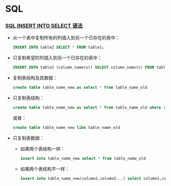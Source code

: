 # SQL

<h3><a href = "https://www.runoob.com/sql/sql-insert-into-select.html" title="more info" target="_blank">SQL INSERT INTO SELECT 语法</a></h3>

* 从一个表中复制所有的列插入到另一个已存在的表中：

    ```sql
    INSERT INTO table2 SELECT * FROM table1;
    ```

* 只复制希望的列插入到另一个已存在的表中：

    ```sql
    INSERT INTO table2 (column_name(s)) SELECT column_name(s) FROM table1;
    ```

* 复制表结构及其数据：

    ```sql
    create table table_name_new as select * from table_name_old
    ```

* 只复制表结构：

    ```sql
    create table table_name_new as select * from table_name_old where 1=2;
    ```

    或者：

    ```sql
    create table table_name_new like table_name_old
    ```

* 只复制表数据：

  * 如果两个表结构一样：

    ```sql
    insert into table_name_new select * from table_name_old
    ```

  * 如果两个表结构不一样：

    ```sql
    insert into table_name_new(column1,column2...) select column1,column2... from table_name_old
    ```
